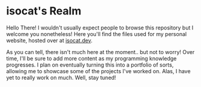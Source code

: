 # isocat's Realm

Hello There!
I wouldn't usually expect people to browse this repository but I welcome you nonetheless!
Here you'll find the files used for my personal website, hosted over at [isocat.dev](https://isocat.dev).

As you can tell, there isn't much here at the moment.. but not to worry! Over time,
I'll be sure to add more content as my programming knowledge progresses. I plan on eventually
turning this into a portfolio of sorts, allowing me to showcase some of the projects I've worked on.
Alas, I have yet to really work on much. Well, stay tuned!
